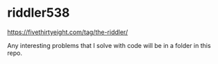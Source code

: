 # riddler538
https://fivethirtyeight.com/tag/the-riddler/

Any interesting problems that I solve with code will be in a folder in this repo.
